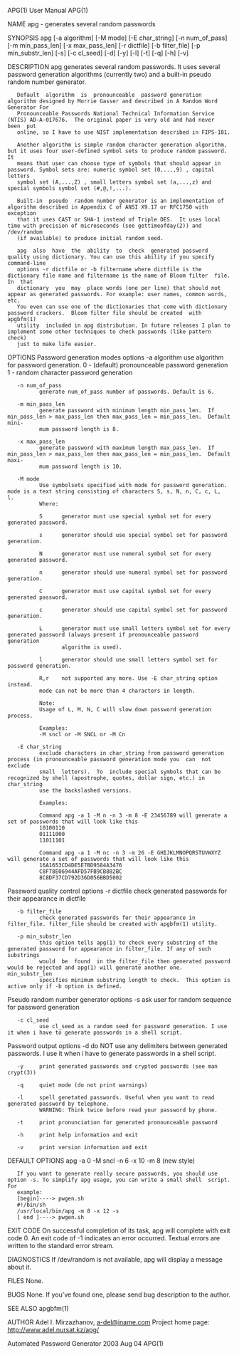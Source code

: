 APG(1)                                                              User Manual                                                             APG(1)

NAME
       apg - generates several random passwords

SYNOPSIS
       apg  [-a  algorithm]  [-M  mode]  [-E  char_string] [-n num_of_pass] [-m min_pass_len] [-x max_pass_len] [-r dictfile] [-b filter_file] [-p
       min_substr_len] [-s] [-c cl_seed] [-d] [-y] [-l] [-t] [-q] [-h] [-v]

DESCRIPTION
       apg generates several random passwords. It uses several password generation algorithms (currently two) and a built-in pseudo random  number
       generator.

       Default  algorithm  is  pronounceable  password generation algorithm designed by Morrie Gasser and described in A Random Word Generator For
       Pronounceable Passwords National Technical Information Service (NTIS) AD-A-017676.  The original paper is very old and had never  been  put
       online, so I have to use NIST implementation described in FIPS-181.

       Another algorithm is simple random character generation algorithm, but it uses four user-defined symbol sets to produce random password. It
       means that user can choose type of symbols that should appear in password. Symbol sets are: numeric symbol set (0,...,9) , capital  letters
       symbol set (A,...,Z) , small letters symbol set (a,...,z) and special symbols symbol set (#,@,!,...).

       Built-in  pseudo  random number generator is an implementation of algorithm described in Appendix C of ANSI X9.17 or RFC1750 with exception
       that it uses CAST or SHA-1 instead of Triple DES.  It uses local time with precision of microseconds (see gettimeofday(2)) and  /dev/random
       (if available) to produce initial random seed.

       apg  also  have  the  ability  to  check  generated password quality using dictionary. You can use this ability if you specify command-line
       options -r dictfile or -b filtername where dictfile is the dictionary file name and filtername is the name of Bloom filter  file.  In  that
       dictionary  you  may  place words (one per line) that should not appear as generated passwords. For example: user names, common words, etc.
       You even can use one of the dictionaries that come with dictionary password crackers.  Bloom filter file should be created  with  apgbfm(1)
       utility  included in apg distribution. In future releases I plan to implement some other techniques to check passwords (like pattern check)
       just to make life easier.

OPTIONS
   Password generation modes options
       -a algorithm
              use algorithm for password generation.
              0 - (default) pronounceable password generation
              1 - random character password generation

       -n num_of_pass
              generate num_of_pass number of passwords. Default is 6.

       -m min_pass_len
              generate password with minimum length min_pass_len.  If min_pass_len > max_pass_len then max_pass_len = min_pass_len.  Default mini‐
              mum password length is 8.

       -x max_pass_len
              generate password with maximum length max_pass_len.  If min_pass_len > max_pass_len then max_pass_len = min_pass_len.  Default maxi‐
              mum password length is 10.

       -M mode
              Use symbolsets specified with mode for password generation.  mode is a text string consisting of characters S, s, N, n, C, c, L,  l.
              Where:

              S      generator must use special symbol set for every generated password.

              s      generator should use special symbol set for password generation.

              N      generator must use numeral symbol set for every generated password.

              n      generator should use numeral symbol set for password generation.

              C      generator must use capital symbol set for every generated password.

              c      generator should use capital symbol set for password generation.

              L      generator must use small letters symbol set for every generated password (always present if pronounceable password generation
                     algorithm is used).

              l      generator should use small letters symbol set for password generation.

              R,r    not supported any more. Use -E char_string option instead.
              mode can not be more than 4 characters in length.

              Note:
              Usage of L, M, N, C will slow down password generation process.

              Examples:
              -M sncl or -M SNCL or -M Cn

       -E char_string
              exclude characters in char_string from password generation process (in pronounceable password generation mode you  can  not  exclude
              small  letters).  To  include special symbols that can be recognized by shell (apostrophe, quotes, dollar sign, etc.) in char_string
              use the backslashed versions.

              Examples:

              Command apg -a 1 -M n -n 3 -m 8 -E 23456789 will generate a set of passwords that will look like this
              10100110
              01111000
              11011101

              Command apg -a 1 -M nc -n 3 -m 26 -E GHIJKLMNOPQRSTUVWXYZ will generate a set of passwords that will look like this
              16A1653CD4DE5E7BD9584A3476
              C8F78E06944AFD57FB9CB882BC
              8C8DF37CD792D36D056BBD5002

   Password quality control options
       -r dictfile
              check generated passwords for their appearance in dictfile

       -b filter_file
              check generated passwords for their appearance in filter_file. filter_file should be created with apgbfm(1) utility.

       -p min_substr_len
              this option tells apg(1) to check every substring of the generated password for appearance in filter_file. If any of such substrings
              would  be  found  in the filter_file then generated password would be rejected and apg(1) will generate another one.  min_substr_len
              specifies minimum substring length to check.  This option is active only if -b option is defined.

   Pseudo random number generator options
       -s     ask user for random sequence for password generation

       -c cl_seed
              use cl_seed as a random seed for password generation. I use it when i have to generate passwords in a shell script.

   Password output options
       -d     do NOT use any delimiters between generated passwords. I use it when i have to generate passwords in a shell script.

       -y     print generated passwords and crypted passwords (see man crypt(3))

       -q     quiet mode (do not print warnings)

       -l     spell genetated passwords. Useful when you want to read generated password by telephone.
              WARNING: Think twice before read your password by phone.

       -t     print pronunciation for generated pronounceable password

       -h     print help information and exit

       -v     print version information and exit

DEFAULT OPTIONS
       apg -a 0 -M sncl -n 6 -x 10 -m 8 (new style)

       If you want to generate really secure passwords, you should use option -s. To simplify apg usage, you can write a small shell  script.  For
       example:
       [begin]----> pwgen.sh
       #!/bin/sh
       /usr/local/bin/apg -m 8 -x 12 -s
       [ end ]----> pwgen.sh

EXIT CODE
       On  successful completion of its task, apg will complete with exit code 0.  An exit code of -1 indicates an error occurred.  Textual errors
       are written to the standard error stream.

DIAGNOSTICS
       If /dev/random is not available, apg will display a message about it.

FILES
       None.

BUGS
       None.  If you've found one, please send bug description to the author.

SEE ALSO
       apgbfm(1)

AUTHOR
       Adel I. Mirzazhanov, <a-del@iname.com>
       Project home page: http://www.adel.nursat.kz/apg/

Automated Password Generator                                        2003 Aug 04                                                             APG(1)
